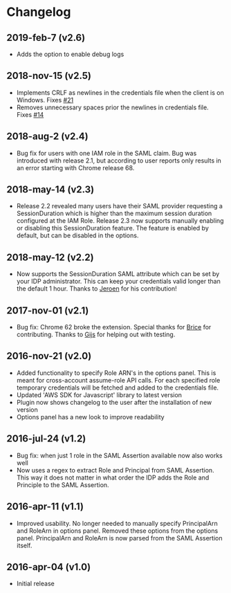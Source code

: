 # Changelog

## 2019-feb-7 (v2.6)
* Adds the option to enable debug logs

## 2018-nov-15 (v2.5)
* Implements CRLF as newlines in the credentials file when the client is on Windows. Fixes [#21](https://github.com/prolane/samltoawsstskeys/issues/21)
* Removes unnecessary spaces prior the newlines in credentials file. Fixes [#14](https://github.com/prolane/samltoawsstskeys/issues/14)

## 2018-aug-2 (v2.4)
* Bug fix for users with one IAM role in the SAML claim. Bug was introduced with release 2.1, but according to user reports only results in an error starting with Chrome release 68.

## 2018-may-14 (v2.3)
* Release 2.2 revealed many users have their SAML provider requesting a SessionDuration which is higher than the maximum session duration configured at the IAM Role. Release 2.3 now supports manually enabling or disabling this SessionDuration feature. The feature is enabled by default, but can be disabled in the options.

## 2018-may-12 (v2.2)
* Now supports the SessionDuration SAML attribute which can be set by your IDP administrator. This can keep your credentials valid longer than the default 1 hour. Thanks to [Jeroen](https://github.com/ashemedai) for his contribution!

## 2017-nov-01 (v2.1)
* Bug fix: Chrome 62 broke the extension. Special thanks for [Brice](https://github.com/bdruth) for contributing. Thanks to [Gijs](https://gitlab.com/gbvanrenswoude) for helping out with testing.

## 2016-nov-21 (v2.0)
* Added functionality to specify Role ARN's in the options panel. This is meant for cross-account assume-role API calls. For each specified role temporary credentials will be fetched and added to the credentials file.
* Updated 'AWS SDK for Javascript' library to latest version
* Plugin now shows changelog to the user after the installation of new version
* Options panel has a new look to improve readability
		
## 2016-jul-24 (v1.2)
* Bug fix: when just 1 role in the SAML Assertion available now also works well
* Now uses a regex to extract Role and Principal from SAML Assertion. This way it does not matter in what order the IDP adds the Role and Principle to the SAML Assertion.
		
## 2016-apr-11 (v1.1)
* Improved usability. No longer needed to manually specify PrincipalArn and RoleArn in options panel. Removed these options from the options panel. PrincipalArn and RoleArn is now parsed from the SAML Assertion itself.

## 2016-apr-04 (v1.0)
* Initial release